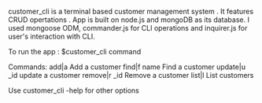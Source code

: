 customer_cli is a terminal based customer management system . It features CRUD opertations . 
App is built on node.js and mongoDB as its database.
I used mongoose ODM, commander.js for CLI operations and inquirer.js for user's interaction with CLI.

To run the app :
$customer_cli command

Commands:
  add|a           Add a customer
  find|f name   Find a customer
  update|u _id  update a customer
  remove|r _id  Remove a customer
  list|l          List customers
  
 Use customer_cli -help for other options
 
